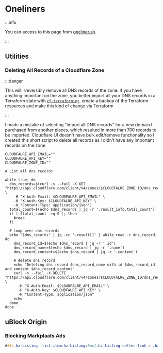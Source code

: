 # Oneliners

:::info

You can access to this page from [oneliner.sh](https://oneliner.sh).

:::

## Utilities

### Deleting All Records of a Cloudflare Zone

:::danger

This will irreversibly remove all DNS records of the zone. If you have anything important on the zone, you better import all your DNS records in a Terraform state with [`cf-terraforming`](https://developers.cloudflare.com/terraform/advanced-topics/import-cloudflare-resources/#cf-terraforming), create a backup of the Terraform resources and make this kind of change via Terraform

:::

I made a mistake of selecting "Import all DNS records" for a new domain I purchased from another places, which resulted in more than 700 records to be imported. Cloudflare UI doesn't have bulk edit/remove functionality so I created this short script to delete all records as I didn't have any important records on the zone.


```shell
CLOUDFALRE_API_EMAIL=""
CLOUDFALRE_API_KEY=""
CLOUDFALRE_ZONE_ID=""

# List all dns records

while true; do
  dns_records=$(curl -s --fail -X GET "https://api.cloudflare.com/client/v4/zones/$CLOUDFALRE_ZONE_ID/dns_records" \
    -H "X-Auth-Email: $CLOUDFALRE_API_EMAIL" \
    -H "X-Auth-Key: $CLOUDFALRE_API_KEY" \
    -H "Content-Type: application/json")
  total_count=$(echo $dns_records | jq -r '.result_info.total_count')
  if [ $total_count -eq 0 ]; then
    break
  fi

  # loop over dns records
  echo "$dns_records" | jq -cr '.result[]' | while read -r dns_record; do
    dns_record_id=$(echo $dns_record | jq -r '.id')
    dns_record_name=$(echo $dns_record | jq -r '.name')
    dns_record_content=$(echo $dns_record | jq -r '.content')

    # delete dns record
    echo "Deleting dns record $dns_record_name with id $dns_record_id and content $dns_record_content"
    curl -s --fail -X DELETE "https://api.cloudflare.com/client/v4/zones/$CLOUDFALRE_ZONE_ID/dns_records/$dns_record_id" \
      -H "X-Auth-Email: $CLOUDFALRE_API_EMAIL" \
      -H "X-Auth-Key: $CLOUDFALRE_API_KEY" \
      -H "Content-Type: application/json"
    echo
  done
done
```

## uBlock Origin

### Blocking Markplaats Ads

```css
##li.hz-Listing--list-item.hz-Listing:has(.hz-Listing-seller-link > .hz-TextLink.hz-Listing-sellerCoverLink.hz-Link--isolated.hz-Link > span)
```

